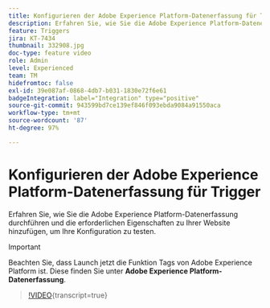 ```yaml
---
title: Konfigurieren der Adobe Experience Platform-Datenerfassung für Trigger
description: Erfahren Sie, wie Sie die Adobe Experience Platform-Datenerfassung durchführen und die erforderlichen Eigenschaften zu Ihrer Website hinzufügen, um Ihre Konfiguration zu testen.
feature: Triggers
jira: KT-7434
thumbnail: 332908.jpg
doc-type: feature video
role: Admin
level: Experienced
team: TM
hidefromtoc: false
exl-id: 39e087af-0868-4db7-b031-1830e72f6e61
badgeIntegration: label="Integration" type="positive"
source-git-commit: 943599bd7ce139ef846f093ebda9084a91550aca
workflow-type: tm+mt
source-wordcount: '87'
ht-degree: 97%

---
```


# Konfigurieren der Adobe Experience Platform-Datenerfassung für Trigger

Erfahren Sie, wie Sie die Adobe Experience Platform-Datenerfassung durchführen und die erforderlichen Eigenschaften zu Ihrer Website hinzufügen, um Ihre Konfiguration zu testen.

>[!IMPORTANT]
>
> Beachten Sie, dass Launch jetzt die Funktion Tags von Adobe Experience Platform ist. Diese finden Sie unter **Adobe Experience Platform-Datenerfassung**.

>[!VIDEO](https://video.tv.adobe.com/v/332908?learn=on){transcript=true}
